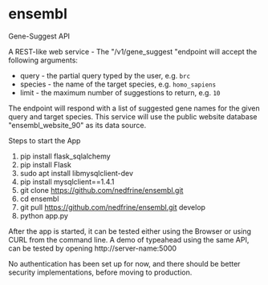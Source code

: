 # ensembl

Gene-Suggest API

A REST-like web service - The "/v1/gene_suggest "endpoint will accept the following arguments:

* query - the partial query typed by the user, e.g. `brc` 
* species - the name of the target species, e.g. `homo_sapiens`
* limit - the maximum number of suggestions to return, e.g. `10`

The endpoint will respond with a list of suggested gene names for the given query and target species.
This service will use the public website database "ensembl_website_90" as its data source.

Steps to start the App

1) pip install flask_sqlalchemy
2) pip install Flask
3) sudo apt install libmysqlclient-dev
4) pip install mysqlclient==1.4.1
5) git clone https://github.com/nedfrine/ensembl.git
6) cd ensembl 
7) git pull https://github.com/nedfrine/ensembl.git develop
8) python app.py

After the app is started, it can be tested either using the Browser or using CURL from the command line.
A demo of typeahead using the same API, can be tested by opening http://server-name:5000

No authentication has been set up for now, and there should be better security implementations, before moving to production.